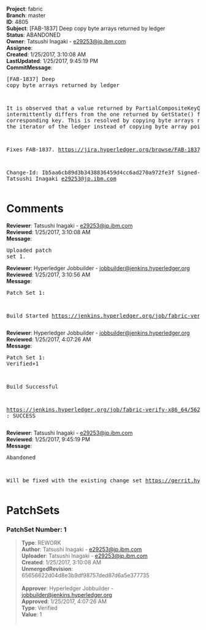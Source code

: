 <strong>Project</strong>: fabric<br><strong>Branch</strong>: master<br><strong>ID</strong>: 4805<br><strong>Subject</strong>: [FAB-1837] Deep copy byte arrays returned by ledger<br><strong>Status</strong>: ABANDONED<br><strong>Owner</strong>: Tatsushi Inagaki - e29253@jp.ibm.com<br><strong>Assignee</strong>:<br><strong>Created</strong>: 1/25/2017, 3:10:08 AM<br><strong>LastUpdated</strong>: 1/25/2017, 9:45:19 PM<br><strong>CommitMessage</strong>:<br><pre>[FAB-1837] Deep copy byte arrays returned by ledger

It is observed that a value returned by PartialCompositeKeyQuery()
intermittently differs from the one returned by GetState() for
the corresponding key. This is resolved by copying byte arrays
returned by the iterator of the ledger instead of copying byte
array pointers.

Fixes FAB-1837.
https://jira.hyperledger.org/browse/FAB-1837

Change-Id: Ib5aa6cb89d3b3438836459d4cc6ad270a972fe3f
Signed-off-by: Tatsushi Inagaki <e29253@jp.ibm.com>
</pre><h1>Comments</h1><strong>Reviewer</strong>: Tatsushi Inagaki - e29253@jp.ibm.com<br><strong>Reviewed</strong>: 1/25/2017, 3:10:08 AM<br><strong>Message</strong>: <pre>Uploaded patch set 1.</pre><strong>Reviewer</strong>: Hyperledger Jobbuilder - jobbuilder@jenkins.hyperledger.org<br><strong>Reviewed</strong>: 1/25/2017, 3:10:56 AM<br><strong>Message</strong>: <pre>Patch Set 1:

Build Started https://jenkins.hyperledger.org/job/fabric-verify-x86_64/5621/</pre><strong>Reviewer</strong>: Hyperledger Jobbuilder - jobbuilder@jenkins.hyperledger.org<br><strong>Reviewed</strong>: 1/25/2017, 4:07:26 AM<br><strong>Message</strong>: <pre>Patch Set 1: Verified+1

Build Successful 

https://jenkins.hyperledger.org/job/fabric-verify-x86_64/5621/ : SUCCESS</pre><strong>Reviewer</strong>: Tatsushi Inagaki - e29253@jp.ibm.com<br><strong>Reviewed</strong>: 1/25/2017, 9:45:19 PM<br><strong>Message</strong>: <pre>Abandoned

Will be fixed with the existing change set https://gerrit.hyperledger.org/r/#/c/3709/1</pre><h1>PatchSets</h1><h3>PatchSet Number: 1</h3><blockquote><strong>Type</strong>: REWORK<br><strong>Author</strong>: Tatsushi Inagaki - e29253@jp.ibm.com<br><strong>Uploader</strong>: Tatsushi Inagaki - e29253@jp.ibm.com<br><strong>Created</strong>: 1/25/2017, 3:10:08 AM<br><strong>UnmergedRevision</strong>: 65656622d04d8e3b9df98757ded87d6a5e377735<br><br><strong>Approver</strong>: Hyperledger Jobbuilder - jobbuilder@jenkins.hyperledger.org<br><strong>Approved</strong>: 1/25/2017, 4:07:26 AM<br><strong>Type</strong>: Verified<br><strong>Value</strong>: 1<br><br></blockquote>